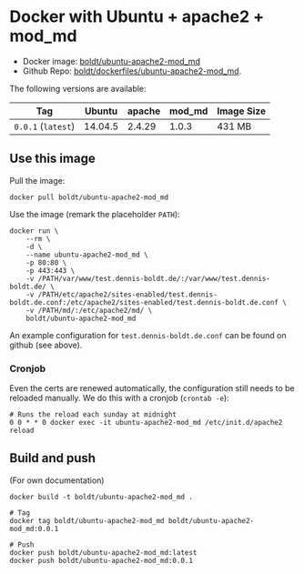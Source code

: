 # Docker with Ubuntu + apache2 + mod_md

* Docker image: [boldt/ubuntu-apache2-mod_md](https://hub.docker.com/r/boldt/ubuntu-apache2-mod_md/)
* Github Repo: [boldt/dockerfiles/ubuntu-apache2-mod_md](https://github.com/boldt/dockerfiles/tree/master/ubuntu-apache2-mod_md/).

The following versions are available:

| Tag                 | Ubuntu  | apache  | mod_md | Image Size   |
|-------------------- |-------- | ------- |------- | ------------ |
| `0.0.1` (`latest`)  | 14.04.5 | 2.4.29  | 1.0.3  | 431 MB       |


## Use this image

Pull the image:

```
docker pull boldt/ubuntu-apache2-mod_md
```

Use the image (remark the placeholder `PATH`):

```
docker run \
    --rm \
    -d \
    --name ubuntu-apache2-mod_md \
    -p 80:80 \
    -p 443:443 \
    -v /PATH/var/www/test.dennis-boldt.de/:/var/www/test.dennis-boldt.de/ \
    -v /PATH/etc/apache2/sites-enabled/test.dennis-boldt.de.conf:/etc/apache2/sites-enabled/test.dennis-boldt.de.conf \
    -v /PATH/md/:/etc/apache2/md/ \
    boldt/ubuntu-apache2-mod_md
```

An example configuration for `test.dennis-boldt.de.conf` can be found on github (see above).

### Cronjob

Even the certs are renewed automatically, the configuration still needs to be reloaded manually. We do this with a cronjob (`crontab -e`):

```
# Runs the reload each sunday at midnight
0 0 * * 0 docker exec -it ubuntu-apache2-mod_md /etc/init.d/apache2 reload
```


## Build and push


(For own documentation)

```
docker build -t boldt/ubuntu-apache2-mod_md .

# Tag
docker tag boldt/ubuntu-apache2-mod_md boldt/ubuntu-apache2-mod_md:0.0.1

# Push
docker push boldt/ubuntu-apache2-mod_md:latest
docker push boldt/ubuntu-apache2-mod_md:0.0.1
```
